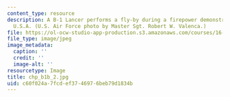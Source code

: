 ```yaml
---
content_type: resource
description: A B-1 Lancer performs a fly-by during a firepower demonstration in Nevada,
  U.S.A. (U.S. Air Force photo by Master Sgt. Robert W. Valenca.)
file: https://ol-ocw-studio-app-production.s3.amazonaws.com/courses/16-333-aircraft-stability-and-control-fall-2004/c60f024a7fcdef3746976beb79d1834b_chp_b1b_2.jpg
file_type: image/jpeg
image_metadata:
  caption: ''
  credit: ''
  image-alt: ''
resourcetype: Image
title: chp_b1b_2.jpg
uid: c60f024a-7fcd-ef37-4697-6beb79d1834b
---
```

